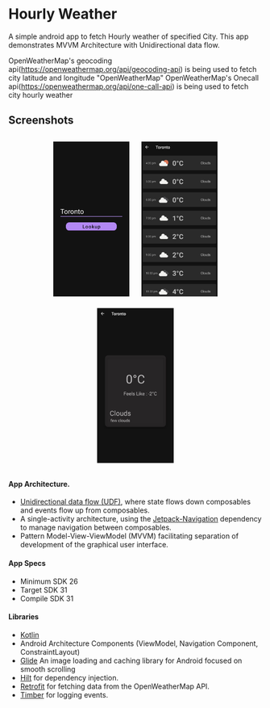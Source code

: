 # <b>Hourly Weather</b>
A simple android app to fetch Hourly weather of specified City. This app demonstrates MVVM Architecture with Unidirectional data flow.


OpenWeatherMap's geocoding api(https://openweathermap.org/api/geocoding-api) is being used to fetch city latitude and longitude "OpenWeatherMap"
OpenWeatherMap's Onecall api(https://openweathermap.org/api/one-call-api) is being used to fetch city hourly weather

<h2 align="left">Screenshots</h2>  
<h4 align="center">  
<img src="/screenshots/city_lookup.jpeg" width="30%" vspace="10" hspace="10">  
<img src="/screenshots/hourly_weather_list.jpeg" width="30%" vspace="10" hspace="10"">
<img src="/screenshots/hourly_weather_detail.jpeg" width="30%" vspace="10" hspace="10"">

#### App Architecture.
* [Unidirectional data flow (UDF)](https://developer.android.com/jetpack/compose/architecture#udf), where state flows down composables and events flow up from composables.
* A single-activity architecture, using the [Jetpack-Navigation](https://developer.android.com/guide/navigation) dependency to manage navigation between composables.
* Pattern Model-View-ViewModel (MVVM) facilitating separation of development of the graphical user interface.

#### App Specs
* Minimum SDK 26
* Target SDK 31
* Compile SDK 31

#### Libraries
* [Kotlin](https://kotlinlang.org/)
* Android Architecture Components (ViewModel, Navigation Component, ConstraintLayout)
* [Glide](https://github.com/bumptech/glide) An image loading and caching library for Android focused on smooth scrolling
* [Hilt](https://dagger.dev/hilt/) for dependency injection.
* [Retrofit](https://square.github.io/retrofit) for fetching data from the OpenWeatherMap API.
* [Timber](https://github.com/JakeWharton/timber) for logging events.
